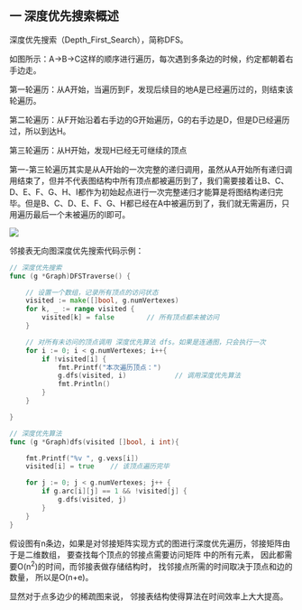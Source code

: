 ## 一 深度优先搜索概述

深度优先搜索（Depth_First_Search），简称DFS。  

如图所示：A->B->C这样的顺序进行遍历，每次遇到多条边的时候，约定都朝着右手边走。  

第一轮遍历：从A开始，当遍历到F，发现后续目的地A是已经遍历过的，则结束该轮遍历。  

第二轮遍历：从F开始沿着右手边的G开始遍历，G的右手边是D，但是D已经遍历过，所以到达H。

第三轮遍历：从H开始，发现H已经无可继续的顶点  

第一-第三轮遍历其实是从A开始的一次完整的递归调用，虽然从A开始所有递归调用结束了，但并不代表图结构中所有顶点都被遍历到了，我们需要接着让B、C、D、E、F、G、H、I都作为初始起点进行一次完整递归才能算是将图结构递归完毕。但是B、C、D、E、F、G、H都已经在A中被遍历到了，我们就无需遍历，只用遍历最后一个未被遍历的I即可。  

![](/images/structure/graph-23.png)  

邻接表无向图深度优先搜索代码示例：

```go
// 深度优先搜索
func (g *Graph)DFSTraverse() {

    // 设置一个数组，记录所有顶点的访问状态
    visited := make([]bool, g.numVertexes)
    for k, _ := range visited {
        visited[k] = false        // 所有顶点都未被访问
    }

    // 对所有未访问的顶点调用 深度优先算法 dfs。如果是连通图，只会执行一次
    for i := 0; i < g.numVertexes; i++{
        if !visited[i] {
            fmt.Printf("本次遍历顶点：")
            g.dfs(visited, i)            // 调用深度优先算法
            fmt.Println()
        }
    }

}

// 深度优先算法
func (g *Graph)dfs(visited []bool, i int){

    fmt.Printf("%v ", g.vexs[i])
    visited[i] = true    // 该顶点遍历完毕

    for j := 0; j < g.numVertexes; j++ {
        if g.arc[i][j] == 1 && !visited[j] {
            g.dfs(visited, j)
        }
    }
}
```

假设图有n条边，如果是对邻接矩阵实现方式的图进行深度优先遍历，邻接矩阵由于是二维数组， 要查找每个顶点的邻接点需要访问矩阵
中的所有元素， 因此都需要O(n<sup>2</sup>)的时间，而邻接表做存储结构时， 找邻接点所需的时间取决于顶点和边的数量， 所以是O(n+e)。  

显然对于点多边少的稀疏图来说， 邻接表结构使得算法在时间效率上大大提高。  
